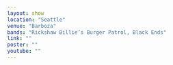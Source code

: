 ```yaml
---
layout: show
location: "Seattle"
venue: "Barboza"
bands: "Rickshaw Billie’s Burger Patrol, Black Ends"
link: ""
poster: ""
youtube: ""
---
```



